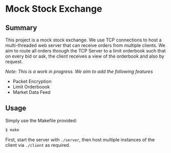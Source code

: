 # Mock Stock Exchange

## Summary
This project is a mock stock exchange. We use TCP connections to host a multi-threaded web server that can receive orders from multiple clients. We aim to route all orders through the TCP Server to a limit orderbook such that on every bid or ask, the client receives a view of the orderbook and also by request. 

*Note: This is a work in progress. We aim to add the following features*

- Packet Encryption
- Limit Orderboook
- Market Data Feed

## Usage

Simply use the Makefile provided:
```bash
$ make
```

First, start the server with `./server`, then host multiple instances of the client via `./client` as required.

